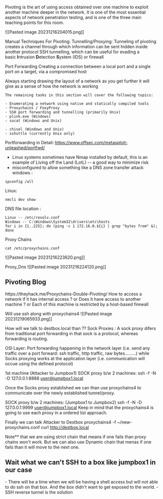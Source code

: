 
Pivoting is the art of using access obtained over one machine to exploit another machine deeper in the network. It is one of the most essential aspects of network penetration testing, and is one of the three main teaching points for this room.

![[Pasted image 20231216204015.png]]

Manual Techniques For Pivoting:
Tunnelling/Proxying:
Tunneling of pivoting creates a channel through which information can be sent hidden inside another protocol
SSH tunnelling, which can be useful for evading a basic **I**ntrusion **D**etection **S**ystem (IDS) or firewall

Port Forwarding
Creating a connection between a local port and a single port on a target, via a compromised host

Always starting drawing the layout of a network as you get further it will give as a sense of how the network is working

```
The remaining tasks in this section will cover the following topics:

- Enumerating a network using native and statically compiled tools
- Proxychains / FoxyProxy
- SSH port forwarding and tunnelling (primarily Unix)
- plink.exe (Windows)
- socat (Windows and Unix)  
    
- chisel (Windows and Unix)
- sshuttle (currently Unix only)
```

Portforwarding in Detail:
https://www.offsec.com/metasploit-unleashed/portfwd/

- Linux systems sometimes have Nmap installed by default, this is an example of Living off the Land (LotL) -- a good way to minimize risk
- misconfigured to allow something like a DNS zone transfer attack
windows : 
```
ipconfig /all
```
Linux:
```
nmcli dev show
```


DNS file location :
```
Linux -- /etc/resolv.conf
Windows -- C:\Windows\System32\drivers\etc\hosts
for i in {1..225}; do (ping -c 1 172.16.0.${i} | grep "bytes from" &); done 
```


Proxy Chains
```
cat /etc/proxychains.conf 
```
![[Pasted image 20231216223620.png]]

Proxy_Dns
![[Pasted image 20231216224120.png]]


<h2>Pivoting Blog </h2>
https://theyhack.me/Proxychains-Double-Pivoting/
How to access a network if it has internal access ?
or
Does it have access to another machine ?
or
Each of this machine is restricted by a host-based firewall 

Will use 
ssh along with proxychains4
![[Pasted image 20231219065933.png]]

How will we talk to destbox.local than ??
Sock Proxies : A sock proxy difers from traditional port forwarding in that sock is a protocol,
whereas forwarding is routing.

OSI Layer:
Port forwarding happening in the network layer (i.e. send any traffic over a port forward: ssh traffic, http traffic, raw bytes.........)
while
Socks proxying works at the application layer (i.e. communication will occue using the defined protocol)

1st machine (Attacker to Jumpbox1)
SOCK proxy b/w 2 machines:
ssh -f -N -D 127.0.0.1:8888 user@jumpbox1.local

Once the Socks proxy established we can than use proxychains4 to communicate over the newly established tunnel/proxy.

SOCK proxy b/w 2 machines: (Jumpbox1 to Jumpbox2)
ssh -f -N -D 127.0.0.1:9999 user@jumpbox1.local
Keep in mind that the proxychains4 is going to use each proxy in a ordered list approach.

Finally we can talk Attacker to Destbox
proxychains4 -f ~/new-proxychains.conf curl http://destbox.local

Note** that we are using strict chain that means if one fails than proxy chains won't work.
But we can also use Dynamic chain that menas if one fails than it will move to the next one.

<h2>Wait what we can't SSH to a box like jumpbox1 in our case</h2>
- There will be a time when we will be having a shell access but will not able to do ssh on that box. And the box didn't want to get exposed to the world.
- SSH reverse tunnel is the solution